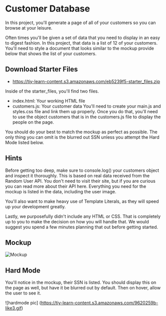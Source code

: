 # Customer Database
In this project, you'll generate a page of all of your customers so you can browse at your leisure.

Often times you'll be given a set of data that you need to display in an easy to digest fashion. In this project, that data is a list of 12 of your customers. You'll need to style a document that looks similar to the mockup provide below that shows the list of your customers.

## Download Starter Files

- https://tiy-learn-content.s3.amazonaws.com/eb5239f5-starter_files.zip

Inside of the starter_files, you'll find two files.

- index.html: Your working HTML file
- customers.js: Your customer data
You'll need to create your main.js and styles.css file and link them up properly. Once you do that, you'll need to use the object customers that is in the customers.js file to display the people on the page.

You should do your best to match the mockup as perfect as possible. The only thing you can omit is the blurred out SSN unless you attempt the Hard Mode listed below.

## Hints  

Before getting too deep, make sure to console.log() your customers object and inspect it thoroughly. This is based on real data received from the Random User API. You don't need to visit their site, but if you are curious you can read more about their API here. Everything you need for the mockup is listed in the data, including the user image.

You'll also want to make heavy use of Template Literals, as they will speed up your development greatly.

Lastly, we purposefully didn't include any HTML or CSS. That is completely up to you to make the decision on how you will handle that. We would suggest you spend a few minutes planning that out before getting started.

## Mockup  

![Mockup](https://tiy-learn-content.s3.amazonaws.com/65ab3f02-users.jpg)

## Hard Mode  

You'll notice in the mockup, their SSN is listed. You should display this on the page as well, but have it be blurred out by default. Then on hover, allow the user to see it.

![hardmode pic] (https://tiy-learn-content.s3.amazonaws.com/9620259b-like3.gif)
